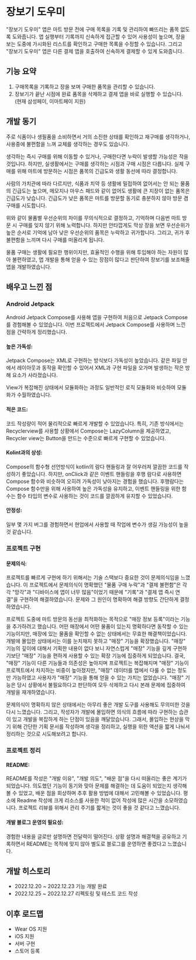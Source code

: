 # **장보기 도우미**
"장보기 도우미" 앱은 마트 방문 전에 구매 목록을 기록 및 관리하여 빠뜨리는 품목 없도록 도와줍니다.
앱 실행부터 기록까지 신속하게 접근할 수 있어 사용성이 높으며,  장을 보는 도중에 가시화된 리스트를 확인하고 구매한 목록을 수정할 수 있습니다.
그리고 "장보기 도우미" 앱은 다른 결제 앱을 호출하여 신속하게 결제할 수 있게 도와줍니다. 

## **기능 요약**
1. 구매목록을 기록하고 장을 보며 구매한 품목을 관리할 수 있습니다.
2. 장보기가 끝난 시점에 완료 품목을 삭제하고 결제 앱을 바로 실행할 수 있습니다.
(현재 삼성페이, 이마트페이 지원)

## **개발 동기**
주로 식품이나 생필품을 소비하면서 거의 소진한 상태를 확인하고 재구매를 생각하거나, 사용중에 불편함을 느껴 교체를 생각하는 경우도 있습니다.

생각하는 즉시 구매를 위해 이동할 수 있거나, 구매한다면 누락이 발생할 가능성은 작을 것입니다.
하지만, 실생활에서는 구매를 생각하는 시점과 구매 시점은 다릅니다. 실제 구매를 위해 마트에 방문하는 시점은 품목의 긴급도와 생활 동선에 따라 결정합니다. 

사람의 가치관에 따라 다르지만, 식품과 치약 등 생활에 밀접하여 없어서는 안 되는 물품의 긴급도는 높으며, 메모지나 마우스 패드와 같이 없어도 생활에 큰 지장이 없는 품목은 긴급도가 낮습니다.
긴급도가 낮은 품목은 마트를 방문할 동기로 충분하지 않아 방문 겸 구매를 시도합니다. 

위와 같이 물품별 우선순위의 차이를 무의식적으로 결정하고, 기억하며 다음번 마트 방문 시 구매를 잊지 않기 위해 노력합니다.
하지만 안타깝게도 막상 장을 보면 우선순위가 높은 순서로 기억에 남아 낮은 우선순위의 품목은 누락하고 귀가합니다.
그리고, 귀가 후 불편함을 느끼며 다시 구매를 떠올리게 됩니다.

물품 구매는 생활에 필요한 행위이지만, 효율적인 수행을 위해 투입해야 하는 자원이 많아 불편하였고,
앱 개발을 통해 얻을 수 있는 장점이 많다고 판단하여 장보기를 보조해줄 앱을 개발하였습니다. 

## **배우고 느낀 점**
### **Android Jetpack**
Android Jetpack Compose를 사용해 앱을 구현하여 처음으로 Jetpack Compose를 경험해볼 수 있었습니다. 이번 프로젝트에서 Jetpack Compose를 사용하며 느낀 점을 간략하게 정리했습니다.

#### 높은 가독성:  
Jetpack Compose는 XML로 구현하는 방식보다 가독성이 높았습니다. 같은 파일 안에서 레이아웃과 동작을 확인할 수 있어서 XML과 구현 파일을 오가며 발생하는 작은 방해 요소가 사라졌습니다. 

View가 복잡해진 상태에서 모듈화하는 과정도 일반적인 로직 모듈화와 비슷하여 모듈화가 수월하였습니다.

#### 적은 코드:  
코드 작성량이 적어 물리적으로 빠르게 개발할 수 있었습니다. 특히, 기존 방식에서는 Recyclerview를 사용할 상황에서 Compose는 LazyColumn을 제공하였고, Recycler view는 Button을 만드는 수준으로 빠르게 구현할 수 있었습니다. 
  
#### Kolint과의 상성:  
Compose의 함수형 선언방식이 kotlin의 람다 핸들링과 잘 어우러져 깔끔한 코드를 작성하기 좋았습니다. 하지만, onClick과 같은 이벤트 핸들링을 후행 람다로 사용하면 Compose 함수와 비슷하여 오히려 가독성이 낮아지는 경험을 했습니다. 후행람다는 Compose 함수만을 위해 사용하여 높은 가독성을 유지하고, 이벤트 핸들링을 위한 함수는 함수 타입의 변수로 사용하는 것이 코드를 깔끔하게 유지할 수 있었습니다. 

#### 안정성:  
일부 몇 가지 버그를 경험하면서 현업에서 사용할 때 작업에 변수가 생길 가능성이 높을 것 같습니다. 

### **프로젝트 구현**
#### 문제의식:
프로젝트를 빠르게 구현에 하기 위해서는 기술 스택보다 중요한 것이 문제의식임을 느꼈습니다. 이 프로젝트에서 문제의식이 명확했던 "물품 구매 누락"과 "결제 불편함"은 각각 "망각"과 "디바이스에 앱이 너무 많음"이었기 때문에 "기록"과 "결제 앱 즉시 연결"을 구현하여 해결하였습니다. 문제와 그 원인이 명확하여 해결 방향도 간단하게 결정하였습니다.

프로젝트 도중에 마트 방문의 동선을 최적화하는 목적으로 "매장 정보 등록"이라는 기능을 추가하려고 했습니다. 어떤 매장에서 어떤 물품이 있는지 명확하다면 동작할 수 있는 기능이지만, 매장에 있는 물품을 확인할 수 없는 상태에서는 무효한 해결책이었습니다. 개발에 몰입한 상태에서는 이를 눈치채지 못하고 "매장" 기능을 확장했습니다. "매장" 기능의 깊이에 대해서 기획한 내용이 없다 보니 자연스럽게 "매장" 기능을 깊게 구현하기보단 "매장" 기능을 편하게 사용할 수 있는 확장 기능에 집중하게 되었습니다. 결국, "매장" 기능이 다른 기능들과 의존성은 높아지며 프로젝트는 복잡해지며 "매장" 기능이 프로젝트에서 차지하는 비중이 높아졌지만, "매장" 데이터를 앱에서 다룰 수 없는 정도만 가능하였고 사용자가 "매장" 기능을 통해 얻을 수 있는 가치는 없었습니다. "매장" 기능은 당시 상황에서 불필요하다고 판단하여 모두 삭제하고 다시 본래 문제에 집중하여 개발을 재개하였습니다.

문제의식이 명확하지 않은 상태에서는 아무리 좋은 개발 도구를 사용해도 무의미한 것을 다시 느꼈습니다. 그리고, 작성자가 개발에 몰입하면 의식의 흐름에 따라 구현하는 습관이 있고 개발을 복잡하게 하는 단점이 있음을 깨달았습니다. 그래서, 몰입하는 현상을 막기 위해 간단한 기획 문서를 작성하며 생각을 정리하고, 실행을 위한 액션을 짧게 나눠서 정리하는 것으로 시도해보려고 합니다.

### **프로젝트 정리**
#### README:  
README를 작성은 "개발 이유", "개발 의도", "배운 점"을 다시 떠올리는 좋은 계기가 되었습니다. 의도했던 기능이 동기와 맞아 문제를 해결하는 데 도움이 되었는지 생각해볼 수 있었고, 배운 점을 회상하며 추후 활용 방법에 대해서 고민해볼 수 있었습니다. 평소에 Readme 작성에 크게 리소스를 사용한 적이 없어 작성에 많은 시간을 소모하였습니다. 프로젝트 리뷰를 위해서 관리 주기를 짧게는 것이 좋을 것 같다고 느꼈습니다.
#### 개발 블로그 운영의 필요성: 
경험한 내용을 글로만 설명하면 전달력이 떨어진다. 상황 설명과 해결책을 공유하고 기록하면서 README는 목적에 맞지 않아 별도로 블로그를 운영하면 좋겠다고 느꼈습니다.

## **개발 히스토리**
- 2022.12.20 ~ 2022.12.23 기능 개발 완료
- 2022.12.25 ~ 2022.12.27 리펙토링 및 테스트 코드 작성

## **이후 로드맵**
- Wear OS 지원
- iOS 지원
- 서버 구현
- 스토어 등록